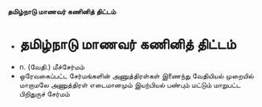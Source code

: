 **தமிழ்நாடு மாணவர் கணினித் திட்டம்**
- # தமிழ்நாடு மாணவர் கணினித் திட்டம்
- n. (வேதி.) மீச்சேர்மம்
- ஒரேவகைப்பட்ட சேர்மங்களின் அணுத்திரள்கள் இணைந்து வேதியியல் முறையில் மாறாமலே அணுத்திரள் எடைமானமும் இயற்பியல் பண்பும் மட்டும் மாறுபட்ட பிறிதுருச் சேர்மம்

